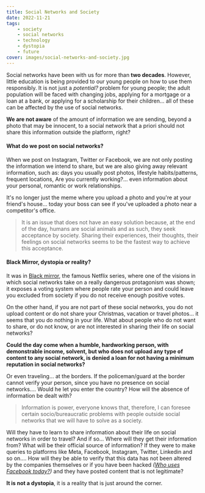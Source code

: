 ```yaml
---
title: Social Networks and Society
date: 2022-11-21
tags:
    - society
    - social networks
    - technology
    - dystopia
    - future
cover: images/social-networks-and-society.jpg
---
```


Social networks have been with us for more than **two decades**. However, little education is being provided to our young people on how to use them responsibly. It is not just a *potential?* problem for young people; the adult population will be faced with changing jobs, applying for a mortgage or a loan at a bank, or applying for a scholarship for their children... all of these can be affected by the use of social networks.

<!--more-->

**We are not aware** of the amount of information we are sending, beyond a photo that may be innocent, to a social network that a priori should not share this information outside the platform, right?

#### What do we post on social networks?

When we post on Instagram, Twitter or Facebook, we are not only posting the information we intend to share, but we are also giving away relevant information, such as: days you usually post photos, lifestyle habits/patterns, frequent locations, Are you currently working?... even information about your personal, romantic or work relationships.

It's no longer just the meme where you upload a photo and you're at your friend's house... today your boss can see if you've uploaded a photo near a competitor's office.

> It is an issue that does not have an easy solution because, at the end of the day, humans are social animals and as such, they seek acceptance by society. Sharing their experiences, their thoughts, their feelings on social networks seems to be the fastest way to achieve this acceptance.

#### Black Mirror, dystopia or reality?

It was in [Black mirror](https://trakt.tv/shows/black-mirror/seasons/3/episodes/1), the famous Netflix series, where one of the visions in which social networks take on a really dangerous protagonism was shown; it exposes a voting system where people rate your person and could leave you excluded from society if you do not receive enough positive votes.

On the other hand, if you are not part of these social networks, you do not upload content or do not share your Christmas, vacation or travel photos... it seems that you do nothing in your life. What about people who do not want to share, or do not know, or are not interested in sharing their life on social networks?

**Could the day come when a humble, hardworking person, with demonstrable income, solvent, but who does not upload any type of content to any social network, is denied a loan for not having a minimum reputation in social networks?**

Or even traveling... at the borders. If the policeman/guard at the border cannot verify your person, since you have no presence on social networks.... Would he let you enter the country? How will the absence of information be dealt with?

> Information is power, everyone knows that, therefore, I can foresee certain socio/bureaucratic problems with people outside social networks that we will have to solve as a society.

Will they have to learn to share information about their life on social networks in order to travel? And if so... Where will they get their information from? What will be their official source of information? If they were to make queries to platforms like Meta, Facebook, Instagram, Twitter, Linkedin and so on.... How will they be able to verify that this data has not been altered by the companies themselves or if you have been hacked *([Who uses Facebook today?](https://www.makeuseof.com/how-many-users-facebook-losing))* and they have posted content that is not legitimate?


**It is not a dystopia**, it is a reality that is just around the corner.
